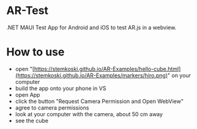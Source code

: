 # AR-Test
.NET MAUI Test App for Android and iOS to test AR.js in a webview.

# How to use
- open "[https://stemkoski.github.io/AR-Examples/hello-cube.html](https://stemkoski.github.io/AR-Examples/markers/hiro.png)" on your computer
- build the app onto your phone in VS
- open App
- click the button "Request Camera Permission and Open WebView"
- agree to camera permissions
- look at your computer with the camera, about 50 cm away
- see the cube
